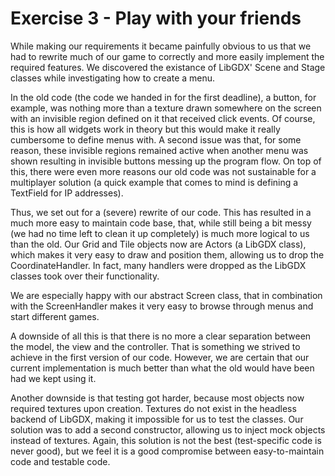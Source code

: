 # Exercise 3 - Play with your friends

While making our requirements it became painfully obvious to us that we had to
rewrite much of our game to correctly and more easily implement the required
features. We discovered the existance of LibGDX' Scene and Stage classes while
investigating how to create a menu.

In the old code (the code we handed in for the first deadline), a button, for
example, was nothing more than a texture drawn somewhere on the screen with an
invisible region defined on it that received click events. Of course, this is
how all widgets work in theory but this would make it really cumbersome to
define menus with. A second issue was that, for some reason, these invisible
regions remained active when another menu was shown resulting in invisible
buttons messing up the program flow. On top of this, there were even more
reasons our old code was not sustainable for a multiplayer solution (a quick
example that comes to mind is defining a TextField for IP addresses).

Thus, we set out for a (severe) rewrite of our code. This has resulted in a much
more easy to maintain code base, that, while still being a bit messy (we had no time
left to clean it up completely) is much more logical to us than the old. Our
Grid and Tile objects now are Actors (a LibGDX class), which makes it very easy
to draw and position them, allowing us to drop the CoordinateHandler. In fact,
many handlers were dropped as the LibGDX classes took over their functionality.

We are especially happy with our abstract Screen class, that in combination with
the ScreenHandler makes it very easy to browse through menus and start different
games.

A downside of all this is that there is no more a clear separation between the
model, the view and the controller. That is something we strived to achieve in
the first version of our code. However, we are certain that our current
implementation is much better than what the old would have been had we kept
using it.

Another downside is that testing got harder, because most objects now required
textures upon creation. Textures do not exist in the headless backend of LibGDX,
making it impossible for us to test the classes. Our solution was to add a
second constructor, allowing us to inject mock objects instead of textures.
Again, this solution is not the best (test-specific code is never good), but we
feel it is a good compromise between easy-to-maintain code and testable code.


